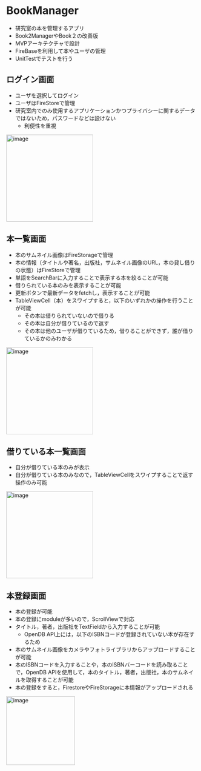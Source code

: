 # BookManager
- 研究室の本を管理するアプリ
- Book2ManagerやBook２の改善版
- MVPアーキテクチャで設計
- FireBaseを利用して本やユーザの管理
- UnitTestでテストを行う

## ログイン画面
- ユーザを選択してログイン
- ユーザはFireStoreで管理
- 研究室内でのみ使用するアプリケーションかつプライバシーに関するデータではないため，パスワードなどは設けない
  - 利便性を重視
<img width="229" alt="image" src="https://user-images.githubusercontent.com/26514249/194714530-f122e654-06be-4d42-b9a9-3c0aee1f024d.png">

## 本一覧画面
- 本のサムネイル画像はFireStorageで管理
- 本の情報（タイトルや著名，出版社，サムネイル画像のURL，本の貸し借りの状態）はFireStoreで管理
- 単語をSearchBarに入力することで表示する本を絞ることが可能
- 借りられている本のみを表示することが可能
- 更新ボタンで最新データをfetchし，表示することが可能
- TableViewCell（本）をスワイプすると，以下のいずれかの操作を行うことが可能
  - その本は借りられていないので借りる
  - その本は自分が借りているので返す
  - その本は他のユーザが借りているため，借りることができず，誰が借りているかのみわかる
<img width="229" alt="image" src="https://user-images.githubusercontent.com/26514249/194714636-744f65eb-5fbb-47bf-a0cf-19702fc7ca36.png">

## 借りている本一覧画面
- 自分が借りている本のみが表示
- 自分が借りている本のみなので，TableViewCellをスワイプすることで返す操作のみ可能
<img width="229" alt="image" src="https://user-images.githubusercontent.com/26514249/194715084-15c5bba9-f788-4083-9dd9-d3d9b385013b.png">

## 本登録画面
- 本の登録が可能
- 本の登録にmoduleが多いので，ScrollViewで対応
- タイトル，著者，出版社をTextFieldから入力することが可能
  - OpenDB API上には，以下のISBNコードが登録されていない本が存在するため
- 本のサムネイル画像をカメラやフォトライブラリからアップロードすることが可能
- 本のISBNコードを入力することや，本のISBNバーコードを読み取ることで，OpenDB APIを使用して，本のタイトル，著者，出版社，本のサムネイルを取得することが可能
- 本の登録をすると，FirestoreやFireStorageに本情報がアップロードされる
<img width="181" alt="image" src="https://user-images.githubusercontent.com/26514249/194715173-09e40749-d367-4bd9-978c-92d6a388b12b.png">
